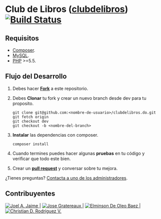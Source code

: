 # Club de Libros ([clubdelibros](http://clubdelibros.do)) [![Build Status](https://travis-ci.org/christianrd/clubdelibros.do.svg?branch=master)](https://travis-ci.org/christianrd/clubdelibros.do)


## Requisitos

 - [Composer](http://getcomposer.org).
 - [MySQL](https://www.mysql.com/).
 - [PHP](http://php.net/) >=5.5.



## Flujo del Desarrollo

 1. Debes hacer **[Fork](https://github.com/php-do/clubdelibros.do/fork)** a este repositorio.
 2. Debes **Clonar** tu fork y crear un nuevo branch desde dev para tu proposito.
 
        git clone git@github.com:<nombre-de-usuario>/clubdelibros.do.git
        git fetch origin
        git checkout dev
        git checkout -b <nombre-del-branch>
 3. **Instalar** las dependencias con composer.
 
        composer install
 5. Cuando termines puedes hacer algunas **pruebas** en tu código y verificar que todo este bien.
 6. Crear un **[pull request](https://github.com/php-do/clubdelibros.do/pulls)** y conversar sobre tu mejora.

¿Tienes preguntas? [Contacta a uno de los administradores](http://phpdominicana.com/).


## Contribuyentes
[![Joel A. Jaime](https://avatars0.githubusercontent.com/u/1984746?v=3&s=100) ](http://github.com/jblandino) | 
[![Jose Gratereaux](https://avatars0.githubusercontent.com/u/4011136?v=3&s=100) ](https://github.com/gratereaux) | 
[![Elminson De Oleo Baez](https://avatars3.githubusercontent.com/u/2476286?v=3&s=100) ](https://github.com/elminson)| 
[![Christian D. Rodríguez V.](https://avatars2.githubusercontent.com/u/10536381?v=3&s=100) ](https://github.com/christianrd)
